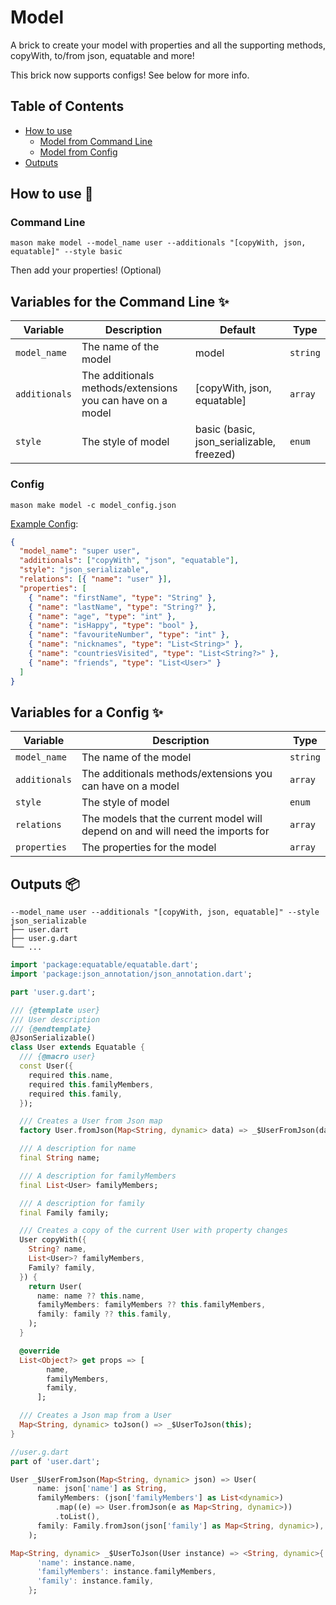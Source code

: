 # Model

A brick to create your model with properties and all the supporting methods, copyWith, to/from json, equatable and more!

This brick now supports configs! See below for more info.

## Table of Contents

- [How to use](#how-to-use-🚀)
  - [Model from Command Line](#command-line)
  - [Model from Config](#config)
- [Outputs](#outputs)

## How to use 🚀

### Command Line

`mason make model --model_name user --additionals "[copyWith, json, equatable]" --style basic`

Then add your properties! (Optional)

## Variables for the Command Line ✨

| Variable      | Description                                                | Default                                   | Type     |
| ------------- | ---------------------------------------------------------- | ----------------------------------------- | -------- |
| `model_name`  | The name of the model                                      | model                                     | `string` |
| `additionals` | The additionals methods/extensions you can have on a model | [copyWith, json, equatable]               | `array`  |
| `style`       | The style of model                                         | basic (basic, json_serializable, freezed) | `enum`   |

### Config

`mason make model -c model_config.json`

[Example Config](https://github.com/LukeMoody01/mason_bricks/tree/master/bricks/model/model_config_template.json):

```json
{
  "model_name": "super user",
  "additionals": ["copyWith", "json", "equatable"],
  "style": "json_serializable",
  "relations": [{ "name": "user" }], 
  "properties": [
    { "name": "firstName", "type": "String" },
    { "name": "lastName", "type": "String?" },
    { "name": "age", "type": "int" },
    { "name": "isHappy", "type": "bool" },
    { "name": "favouriteNumber", "type": "int" },
    { "name": "nicknames", "type": "List<String>" },
    { "name": "countriesVisited", "type": "List<String?>" },
    { "name": "friends", "type": "List<User>" } 
  ]
}
```

## Variables for a Config ✨

| Variable      | Description                                                                    | Type     |
| ------------- | ------------------------------------------------------------------------------ | -------- |
| `model_name`  | The name of the model                                                          | `string` |
| `additionals` | The additionals methods/extensions you can have on a model                     | `array`  |
| `style`       | The style of model                                                             | `enum`   |
| `relations`   | The models that the current model will depend on and will need the imports for | `array`  |
| `properties`  | The properties for the model                                                   | `array`  |

## Outputs 📦

```
--model_name user --additionals "[copyWith, json, equatable]" --style json_serializable
├── user.dart
├── user.g.dart
└── ...
```

```dart
import 'package:equatable/equatable.dart';
import 'package:json_annotation/json_annotation.dart';

part 'user.g.dart';

/// {@template user}
/// User description
/// {@endtemplate}
@JsonSerializable()
class User extends Equatable {
  /// {@macro user}
  const User({
    required this.name,
    required this.familyMembers,
    required this.family,
  });

  /// Creates a User from Json map
  factory User.fromJson(Map<String, dynamic> data) => _$UserFromJson(data);

  /// A description for name
  final String name;

  /// A description for familyMembers
  final List<User> familyMembers;

  /// A description for family
  final Family family;

  /// Creates a copy of the current User with property changes
  User copyWith({
    String? name,
    List<User>? familyMembers,
    Family? family,
  }) {
    return User(
      name: name ?? this.name,
      familyMembers: familyMembers ?? this.familyMembers,
      family: family ?? this.family,
    );
  }

  @override
  List<Object?> get props => [
        name,
        familyMembers,
        family,
      ];

  /// Creates a Json map from a User
  Map<String, dynamic> toJson() => _$UserToJson(this);
}

//user.g.dart
part of 'user.dart';

User _$UserFromJson(Map<String, dynamic> json) => User(
      name: json['name'] as String,
      familyMembers: (json['familyMembers'] as List<dynamic>)
          .map((e) => User.fromJson(e as Map<String, dynamic>))
          .toList(),
      family: Family.fromJson(json['family'] as Map<String, dynamic>),
    );

Map<String, dynamic> _$UserToJson(User instance) => <String, dynamic>{
      'name': instance.name,
      'familyMembers': instance.familyMembers,
      'family': instance.family,
    };

```
